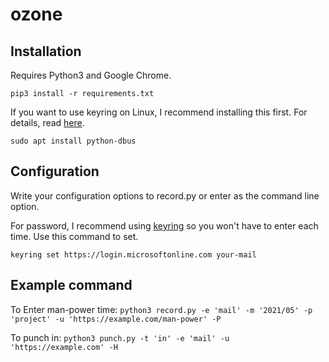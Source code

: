 # ozone

## Installation

Requires Python3 and Google Chrome.

`pip3 install -r requirements.txt`

If you want to use keyring on Linux, I recommend installing this first. For details, read [here](https://github.com/jaraco/keyring).

`sudo apt install python-dbus`

## Configuration

Write your configuration options to record.py or enter as the command line option.

For password, I recommend using [keyring](https://github.com/jaraco/keyring) so you won't have to enter each time.
Use this command to set.

`keyring set https://login.microsoftonline.com your-mail`

## Example command

To Enter man-power time:
`python3 record.py -e 'mail' -m '2021/05' -p 'project' -u 'https://example.com/man-power' -P`

To punch in:
`python3 punch.py -t 'in' -e 'mail' -u 'https://example.com' -H`
